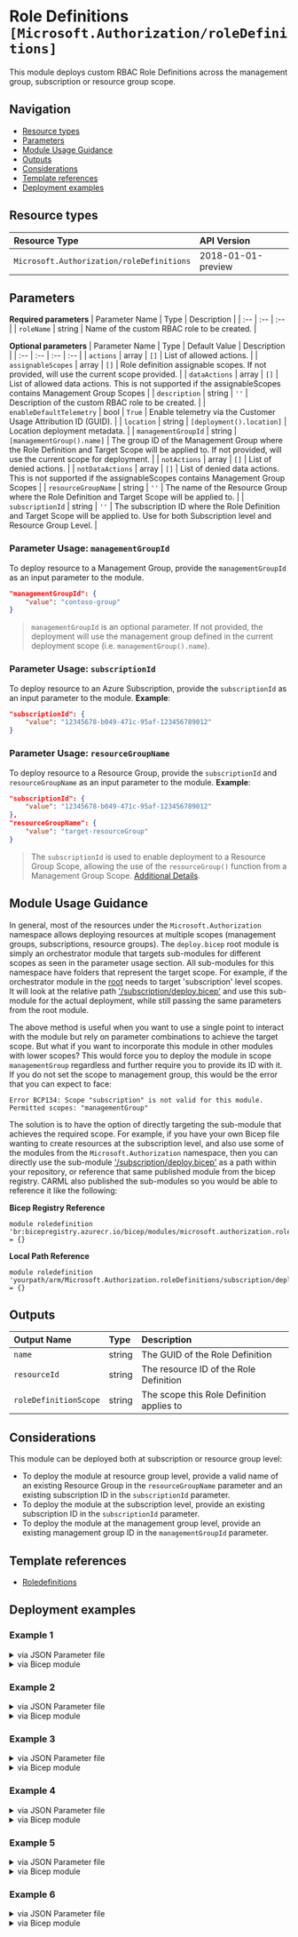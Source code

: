 # Role Definitions `[Microsoft.Authorization/roleDefinitions]`

This module deploys custom RBAC Role Definitions across the management group, subscription or resource group scope.

## Navigation

- [Resource types](#Resource-types)
- [Parameters](#Parameters)
- [Module Usage Guidance](#Module-Usage-Guidance)
- [Outputs](#Outputs)
- [Considerations](#Considerations)
- [Template references](#Template-references)
- [Deployment examples](#Deployment-examples)

## Resource types

| Resource Type | API Version |
| :-- | :-- |
| `Microsoft.Authorization/roleDefinitions` | 2018-01-01-preview |

## Parameters

**Required parameters**
| Parameter Name | Type | Description |
| :-- | :-- | :-- |
| `roleName` | string | Name of the custom RBAC role to be created. |

**Optional parameters**
| Parameter Name | Type | Default Value | Description |
| :-- | :-- | :-- | :-- |
| `actions` | array | `[]` | List of allowed actions. |
| `assignableScopes` | array | `[]` | Role definition assignable scopes. If not provided, will use the current scope provided. |
| `dataActions` | array | `[]` | List of allowed data actions. This is not supported if the assignableScopes contains Management Group Scopes |
| `description` | string | `''` | Description of the custom RBAC role to be created. |
| `enableDefaultTelemetry` | bool | `True` | Enable telemetry via the Customer Usage Attribution ID (GUID). |
| `location` | string | `[deployment().location]` | Location deployment metadata. |
| `managementGroupId` | string | `[managementGroup().name]` | The group ID of the Management Group where the Role Definition and Target Scope will be applied to. If not provided, will use the current scope for deployment. |
| `notActions` | array | `[]` | List of denied actions. |
| `notDataActions` | array | `[]` | List of denied data actions. This is not supported if the assignableScopes contains Management Group Scopes |
| `resourceGroupName` | string | `''` | The name of the Resource Group where the Role Definition and Target Scope will be applied to. |
| `subscriptionId` | string | `''` | The subscription ID where the Role Definition and Target Scope will be applied to. Use for both Subscription level and Resource Group Level. |


### Parameter Usage: `managementGroupId`

To deploy resource to a Management Group, provide the `managementGroupId` as an input parameter to the module.

```json
"managementGroupId": {
    "value": "contoso-group"
}
```

> `managementGroupId` is an optional parameter. If not provided, the deployment will use the management group defined in the current deployment scope (i.e. `managementGroup().name`).

### Parameter Usage: `subscriptionId`

To deploy resource to an Azure Subscription, provide the `subscriptionId` as an input parameter to the module. **Example**:

```json
"subscriptionId": {
    "value": "12345678-b049-471c-95af-123456789012"
}
```

### Parameter Usage: `resourceGroupName`

To deploy resource to a Resource Group, provide the `subscriptionId` and `resourceGroupName` as an input parameter to the module. **Example**:

```json
"subscriptionId": {
    "value": "12345678-b049-471c-95af-123456789012"
},
"resourceGroupName": {
    "value": "target-resourceGroup"
}
```

> The `subscriptionId` is used to enable deployment to a Resource Group Scope, allowing the use of the `resourceGroup()` function from a Management Group Scope. [Additional Details](https://github.com/Azure/bicep/pull/1420).

## Module Usage Guidance

In general, most of the resources under the `Microsoft.Authorization` namespace allows deploying resources at multiple scopes (management groups, subscriptions, resource groups). The `deploy.bicep` root module is simply an orchestrator module that targets sub-modules for different scopes as seen in the parameter usage section. All sub-modules for this namespace have folders that represent the target scope. For example, if the orchestrator module in the [root](deploy.bicep) needs to target 'subscription' level scopes. It will look at the relative path ['/subscription/deploy.bicep'](./subscription/deploy.bicep) and use this sub-module for the actual deployment, while still passing the same parameters from the root module.

The above method is useful when you want to use a single point to interact with the module but rely on parameter combinations to achieve the target scope. But what if you want to incorporate this module in other modules with lower scopes? This would force you to deploy the module in scope `managementGroup` regardless and further require you to provide its ID with it. If you do not set the scope to management group, this would be the error that you can expect to face:

```bicep
Error BCP134: Scope "subscription" is not valid for this module. Permitted scopes: "managementGroup"
```

The solution is to have the option of directly targeting the sub-module that achieves the required scope. For example, if you have your own Bicep file wanting to create resources at the subscription level, and also use some of the modules from the `Microsoft.Authorization` namespace, then you can directly use the sub-module ['/subscription/deploy.bicep'](./subscription/deploy.bicep) as a path within your repository, or reference that same published module from the bicep registry. CARML also published the sub-modules so you would be able to reference it like the following:

**Bicep Registry Reference**
```bicep
module roledefinition 'br:bicepregistry.azurecr.io/bicep/modules/microsoft.authorization.roledefinitions.subscription:version' = {}
```
**Local Path Reference**
```bicep
module roledefinition 'yourpath/arm/Microsoft.Authorization.roleDefinitions/subscription/deploy.bicep' = {}
```

## Outputs

| Output Name | Type | Description |
| :-- | :-- | :-- |
| `name` | string | The GUID of the Role Definition |
| `resourceId` | string | The resource ID of the Role Definition |
| `roleDefinitionScope` | string | The scope this Role Definition applies to |

## Considerations

This module can be deployed both at subscription or resource group level:

- To deploy the module at resource group level, provide a valid name of an existing Resource Group in the `resourceGroupName` parameter and an existing subscription ID in the `subscriptionId` parameter.
- To deploy the module at the subscription level, provide an existing subscription ID in the `subscriptionId` parameter.
- To deploy the module at the management group level, provide an existing management group ID in the `managementGroupId` parameter.

## Template references

- [Roledefinitions](https://docs.microsoft.com/en-us/azure/templates/Microsoft.Authorization/2018-01-01-preview/roleDefinitions)

## Deployment examples

<h3>Example 1</h3>

<details>

<summary>via JSON Parameter file</summary>

```json
{
    "$schema": "https://schema.management.azure.com/schemas/2019-04-01/deploymentParameters.json#",
    "contentVersion": "1.0.0.0",
    "parameters": {
        "roleName": {
            "value": "<<namePrefix>>-az-testRole-mg-min"
        },
        "actions": {
            "value": [
                "Microsoft.Compute/galleries/read",
                "Microsoft.Compute/galleries/images/read"
            ]
        }
    }
}

```

</details>

<details>

<summary>via Bicep module</summary>

```bicep
module roleDefinitions './Microsoft.Authorization/roleDefinitions/deploy.bicep' = {
  name: '${uniqueString(deployment().name)}-roleDefinitions'
  params: {
      actions: [
        'Microsoft.Compute/galleries/read'
        'Microsoft.Compute/galleries/images/read'
      ]
      roleName: '<<namePrefix>>-az-testRole-mg-min'
  }
```

</details>

<h3>Example 2</h3>

<details>

<summary>via JSON Parameter file</summary>

```json
{
    "$schema": "https://schema.management.azure.com/schemas/2019-04-01/deploymentParameters.json#",
    "contentVersion": "1.0.0.0",
    "parameters": {
        "roleName": {
            "value": "<<namePrefix>>-az-testRole-mg"
        },
        "description": {
            "value": "Test Custom Role Definition Standard (management group scope)"
        },
        "actions": {
            "value": [
                "Microsoft.Compute/galleries/*",
                "Microsoft.Network/virtualNetworks/read"
            ]
        },
        "notActions": {
            "value": [
                "Microsoft.Compute/images/write",
                "Microsoft.Compute/images/delete",
                "Microsoft.Network/virtualNetworks/subnets/join/action"
            ]
        },
        "dataActions": {
            "value": [
                "Microsoft.Storage/storageAccounts/blobServices/*/read"
            ]
        },
        "notDataActions": {
            "value": [
                "Microsoft.Storage/storageAccounts/blobServices/containers/blobs/read"
            ]
        },
        "assignableScopes": {
            "value": [
                "/providers/Microsoft.Management/managementGroups/<<managementGroupId>>"
            ]
        },
        "managementGroupId": {
            "value": "<<managementGroupId>>"
        }
    }
}

```

</details>

<details>

<summary>via Bicep module</summary>

```bicep
module roleDefinitions './Microsoft.Authorization/roleDefinitions/deploy.bicep' = {
  name: '${uniqueString(deployment().name)}-roleDefinitions'
  params: {
      roleName: '<<namePrefix>>-az-testRole-mg'
      managementGroupId: '<<managementGroupId>>'
      notDataActions: [
        'Microsoft.Storage/storageAccounts/blobServices/containers/blobs/read'
      ]
      notActions: [
        'Microsoft.Compute/images/write'
        'Microsoft.Compute/images/delete'
        'Microsoft.Network/virtualNetworks/subnets/join/action'
      ]
      assignableScopes: [
        '/providers/Microsoft.Management/managementGroups/<<managementGroupId>>'
      ]
      actions: [
        'Microsoft.Compute/galleries/*'
        'Microsoft.Network/virtualNetworks/read'
      ]
      dataActions: [
        'Microsoft.Storage/storageAccounts/blobServices/*/read'
      ]
      description: 'Test Custom Role Definition Standard (management group scope)'
  }
```

</details>

<h3>Example 3</h3>

<details>

<summary>via JSON Parameter file</summary>

```json
{
    "$schema": "https://schema.management.azure.com/schemas/2019-04-01/deploymentParameters.json#",
    "contentVersion": "1.0.0.0",
    "parameters": {
        "roleName": {
            "value": "<<namePrefix>>-az-testRole-rg-min"
        },
        "actions": {
            "value": [
                "Microsoft.Compute/galleries/read",
                "Microsoft.Compute/galleries/images/read"
            ]
        },
        "subscriptionId": {
            "value": "<<subscriptionId>>"
        },
        "resourceGroupName": {
            "value": "<<resourceGroupName>>"
        }
    }
}

```

</details>

<details>

<summary>via Bicep module</summary>

```bicep
module roleDefinitions './Microsoft.Authorization/roleDefinitions/deploy.bicep' = {
  name: '${uniqueString(deployment().name)}-roleDefinitions'
  params: {
      actions: [
        'Microsoft.Compute/galleries/read'
        'Microsoft.Compute/galleries/images/read'
      ]
      subscriptionId: '<<subscriptionId>>'
      roleName: '<<namePrefix>>-az-testRole-rg-min'
      resourceGroupName: '<<resourceGroupName>>'
  }
```

</details>

<h3>Example 4</h3>

<details>

<summary>via JSON Parameter file</summary>

```json
{
    "$schema": "https://schema.management.azure.com/schemas/2019-04-01/deploymentParameters.json#",
    "contentVersion": "1.0.0.0",
    "parameters": {
        "roleName": {
            "value": "<<namePrefix>>-az-testRole-rg"
        },
        "description": {
            "value": "Test Custom Role Definition Standard (resource group scope)"
        },
        "actions": {
            "value": [
                "Microsoft.Compute/galleries/*",
                "Microsoft.Network/virtualNetworks/read"
            ]
        },
        "notActions": {
            "value": [
                "Microsoft.Compute/images/write",
                "Microsoft.Compute/images/delete",
                "Microsoft.Network/virtualNetworks/subnets/join/action"
            ]
        },
        "dataActions": {
            "value": [
                "Microsoft.Storage/storageAccounts/blobServices/*/read"
            ]
        },
        "notDataActions": {
            "value": [
                "Microsoft.Storage/storageAccounts/blobServices/containers/blobs/read"
            ]
        },
        "assignableScopes": {
            "value": [
                "/subscriptions/<<subscriptionId>>/resourceGroups/<<resourceGroupName>>"
            ]
        },
        "subscriptionId": {
            "value": "<<subscriptionId>>"
        },
        "resourceGroupName": {
            "value": "<<resourceGroupName>>"
        }
    }
}

```

</details>

<details>

<summary>via Bicep module</summary>

```bicep
module roleDefinitions './Microsoft.Authorization/roleDefinitions/deploy.bicep' = {
  name: '${uniqueString(deployment().name)}-roleDefinitions'
  params: {
      resourceGroupName: '<<resourceGroupName>>'
      subscriptionId: '<<subscriptionId>>'
      notActions: [
        'Microsoft.Compute/images/write'
        'Microsoft.Compute/images/delete'
        'Microsoft.Network/virtualNetworks/subnets/join/action'
      ]
      notDataActions: [
        'Microsoft.Storage/storageAccounts/blobServices/containers/blobs/read'
      ]
      dataActions: [
        'Microsoft.Storage/storageAccounts/blobServices/*/read'
      ]
      assignableScopes: [
        '/subscriptions/<<subscriptionId>>/resourceGroups/<<resourceGroupName>>'
      ]
      actions: [
        'Microsoft.Compute/galleries/*'
        'Microsoft.Network/virtualNetworks/read'
      ]
      roleName: '<<namePrefix>>-az-testRole-rg'
      description: 'Test Custom Role Definition Standard (resource group scope)'
  }
```

</details>

<h3>Example 5</h3>

<details>

<summary>via JSON Parameter file</summary>

```json
{
    "$schema": "https://schema.management.azure.com/schemas/2019-04-01/deploymentParameters.json#",
    "contentVersion": "1.0.0.0",
    "parameters": {
        "roleName": {
            "value": "<<namePrefix>>-az-testRole-sub-min"
        },
        "actions": {
            "value": [
                "Microsoft.Compute/galleries/read",
                "Microsoft.Compute/galleries/images/read"
            ]
        },
        "subscriptionId": {
            "value": "<<subscriptionId>>"
        }
    }
}

```

</details>

<details>

<summary>via Bicep module</summary>

```bicep
module roleDefinitions './Microsoft.Authorization/roleDefinitions/deploy.bicep' = {
  name: '${uniqueString(deployment().name)}-roleDefinitions'
  params: {
      actions: [
        'Microsoft.Compute/galleries/read'
        'Microsoft.Compute/galleries/images/read'
      ]
      subscriptionId: '<<subscriptionId>>'
      roleName: '<<namePrefix>>-az-testRole-sub-min'
  }
```

</details>

<h3>Example 6</h3>

<details>

<summary>via JSON Parameter file</summary>

```json
{
    "$schema": "https://schema.management.azure.com/schemas/2019-04-01/deploymentParameters.json#",
    "contentVersion": "1.0.0.0",
    "parameters": {
        "roleName": {
            "value": "<<namePrefix>>-az-testRole-sub"
        },
        "description": {
            "value": "Test Custom Role Definition Standard (subscription scope)"
        },
        "actions": {
            "value": [
                "Microsoft.Compute/galleries/*",
                "Microsoft.Network/virtualNetworks/read"
            ]
        },
        "notActions": {
            "value": [
                "Microsoft.Compute/images/write",
                "Microsoft.Compute/images/delete",
                "Microsoft.Network/virtualNetworks/subnets/join/action"
            ]
        },
        "dataActions": {
            "value": [
                "Microsoft.Storage/storageAccounts/blobServices/*/read"
            ]
        },
        "notDataActions": {
            "value": [
                "Microsoft.Storage/storageAccounts/blobServices/containers/blobs/read"
            ]
        },
        "assignableScopes": {
            "value": [
                "/subscriptions/<<subscriptionId>>"
            ]
        },
        "subscriptionId": {
            "value": "<<subscriptionId>>"
        }
    }
}

```

</details>

<details>

<summary>via Bicep module</summary>

```bicep
module roleDefinitions './Microsoft.Authorization/roleDefinitions/deploy.bicep' = {
  name: '${uniqueString(deployment().name)}-roleDefinitions'
  params: {
      subscriptionId: '<<subscriptionId>>'
      roleName: '<<namePrefix>>-az-testRole-sub'
      notDataActions: [
        'Microsoft.Storage/storageAccounts/blobServices/containers/blobs/read'
      ]
      notActions: [
        'Microsoft.Compute/images/write'
        'Microsoft.Compute/images/delete'
        'Microsoft.Network/virtualNetworks/subnets/join/action'
      ]
      assignableScopes: [
        '/subscriptions/<<subscriptionId>>'
      ]
      actions: [
        'Microsoft.Compute/galleries/*'
        'Microsoft.Network/virtualNetworks/read'
      ]
      dataActions: [
        'Microsoft.Storage/storageAccounts/blobServices/*/read'
      ]
      description: 'Test Custom Role Definition Standard (subscription scope)'
  }
```

</details>
